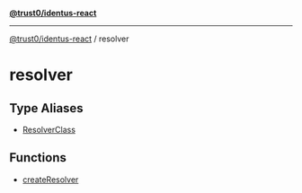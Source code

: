[**@trust0/identus-react**](../README.md)

***

[@trust0/identus-react](../README.md) / resolver

# resolver

## Type Aliases

- [ResolverClass](type-aliases/ResolverClass.md)

## Functions

- [createResolver](functions/createResolver.md)
